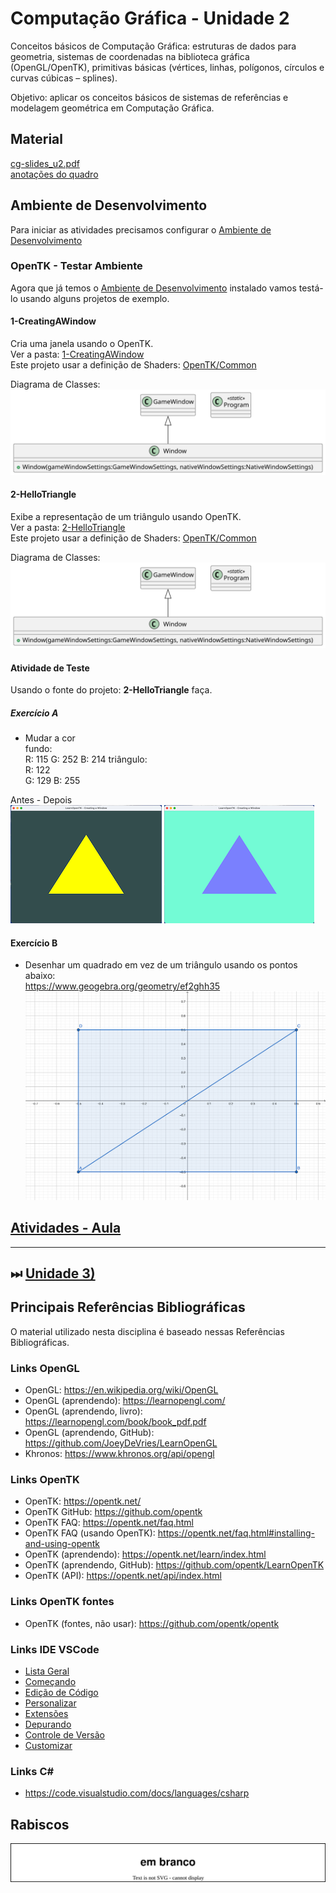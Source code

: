 # Computação Gráfica - Unidade 2  

Conceitos básicos de Computação Gráfica: estruturas de dados para geometria, sistemas de coordenadas na biblioteca gráfica (OpenGL/OpenTK), primitivas básicas (vértices, linhas, polígonos, círculos e curvas cúbicas – splines).  

Objetivo: aplicar os conceitos básicos de sistemas de referências e modelagem geométrica em Computação Gráfica.  

## Material  

[cg-slides_u2.pdf](./cg-slides_u2.pdf "cg-slides_u2.pdf")  
[anotações do quadro](aulaAnotacoesQuadro)  

## Ambiente de Desenvolvimento

Para iniciar as atividades precisamos configurar o [Ambiente de Desenvolvimento](AmbienteDesenvolvimento.md "Ambiente de Desenvolvimento")  

### OpenTK - Testar Ambiente

Agora que já temos o [Ambiente de Desenvolvimento](AmbienteDesenvolvimento.md "Ambiente de Desenvolvimento") instalado vamos testá-lo usando alguns projetos de exemplo.  

#### 1-CreatingAWindow

Cria uma janela usando o OpenTK.  
Ver a pasta: [1-CreatingAWindow](OpenTK/Chapter1/1-CreatingAWindow)  
Este projeto usar a definição de Shaders: [OpenTK/Common](OpenTK/Common)  

Diagrama de Classes:  
![Diagrama de Classes](OpenTK/Chapter1/1-CreatingAWindow/svg/plantuml/include.svg)  

#### 2-HelloTriangle

Exibe a representação de um triângulo usando OpenTK.  
Ver a pasta: [2-HelloTriangle](OpenTK/Chapter1/2-HelloTriangle)  
Este projeto usar a definição de Shaders: [OpenTK/Common](OpenTK/Common)  

Diagrama de Classes:  
![Diagrama de Classes](OpenTK/Chapter1/2-HelloTriangle/svg/plantuml/include.svg)  

#### Atividade de Teste

Usando o fonte do projeto: **2-HelloTriangle** faça.

##### Exercício A

- Mudar a cor  
  fundo:  
    R: 115      <!-- 115/256 = 0.44921875 -->
    G: 252      <!-- 252/256 = 0.98437500 -->
    B: 214      <!-- 214/256 = 0.83593750 -->
  triângulo:  
    R: 122      <!-- 122/256 = 0.47656250 -->  
    G: 129      <!-- 129/256 = 0.50390625 -->
    B: 255      <!-- 255/256 = 0.99609375 -->

Antes - Depois  
![2-HelloTriangle_antes](OpenTK/Chapter1/2-HelloTriangle/2-HelloTriangle_antes.png) ![2-HelloTriangle_depois](OpenTK/Chapter1/2-HelloTriangle/2-HelloTriangle_depois.png)  

#### Exercício B

- Desenhar um quadrado em vez de um triângulo usando os pontos abaixo:  
<https://www.geogebra.org/geometry/ef2ghh35>  
![geogebraQuadrado](OpenTK/Chapter1/2-HelloTriangle/geogebraQuadrado.png)  

## [Atividades - Aula](Atividade2.md "Atividades - Aula")  

----------

## ⏭ [Unidade 3)](../Unidade3/README.md "Unidade 3")  

## Principais Referências Bibliográficas​

O material utilizado nesta disciplina é baseado nessas Referências Bibliográficas​.  

### Links OpenGL

- OpenGL: <https://en.wikipedia.org/wiki/OpenGL>  
- OpenGL (aprendendo): <https://learnopengl.com/>  
- OpenGL (aprendendo, livro): <https://learnopengl.com/book/book_pdf.pdf>
- OpenGL (aprendendo, GitHub): <https://github.com/JoeyDeVries/LearnOpenGL>  
- Khronos: <https://www.khronos.org/api/opengl>  

### Links OpenTK

- OpenTK: <https://opentk.net/>  
- OpenTK GitHub: <https://github.com/opentk>  
- OpenTK FAQ: <https://opentk.net/faq.html>  
- OpenTK FAQ (usando OpenTK): <https://opentk.net/faq.html#installing-and-using-opentk>  
- OpenTK (aprendendo): <https://opentk.net/learn/index.html>  
- OpenTK (aprendendo, GitHub): <https://github.com/opentk/LearnOpenTK>  
- OpenTK (API): <https://opentk.net/api/index.html>  

### Links OpenTK fontes

- OpenTK (fontes, não usar): <https://github.com/opentk/opentk>  

### Links IDE VSCode

- [Lista Geral](https://code.visualstudio.com/docs/getstarted/introvideos)
- [Começando](https://code.visualstudio.com/docs/introvideos/basics)
- [Edição de Código](https://code.visualstudio.com/docs/introvideos/codeediting)
- [Personalizar](https://code.visualstudio.com/docs/introvideos/configure)
- [Extensões](https://code.visualstudio.com/docs/introvideos/extend)
- [Depurando](https://code.visualstudio.com/docs/introvideos/debugging)
- [Controle de Versão](https://code.visualstudio.com/docs/introvideos/versioncontrol)
- [Customizar](https://code.visualstudio.com/docs/introvideos/customize)

### Links C\#

- [<https://code.visualstudio.com/docs/languages/csharp>](https://code.visualstudio.com/docs/languages/csharp "Uso do CSharp no VSCode")  

## Rabiscos

![aulaRabiscos](aulaRabiscos.drawio.svg)
